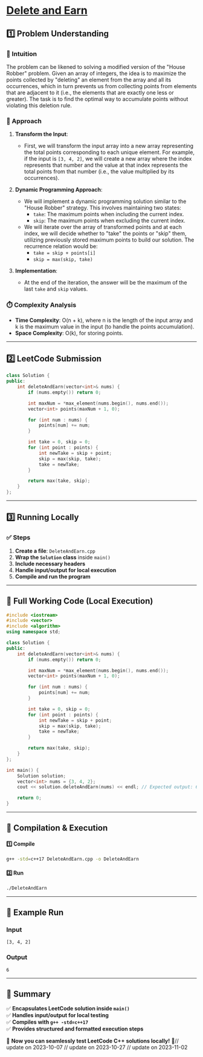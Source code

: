 # **[Delete and Earn](https://leetcode.com/problems/delete-and-earn/description/)**  

## **1️⃣ Problem Understanding**  
### **📌 Intuition**  
The problem can be likened to solving a modified version of the "House Robber" problem. Given an array of integers, the idea is to maximize the points collected by "deleting" an element from the array and all its occurrences, which in turn prevents us from collecting points from elements that are adjacent to it (i.e., the elements that are exactly one less or greater). The task is to find the optimal way to accumulate points without violating this deletion rule.

### **🚀 Approach**  
1. **Transform the Input**: 
   - First, we will transform the input array into a new array representing the total points corresponding to each unique element. For example, if the input is `[3, 4, 2]`, we will create a new array where the index represents that number and the value at that index represents the total points from that number (i.e., the value multiplied by its occurrences).

2. **Dynamic Programming Approach**:
   - We will implement a dynamic programming solution similar to the "House Robber" strategy. This involves maintaining two states:
     - `take`: The maximum points when including the current index.
     - `skip`: The maximum points when excluding the current index.
   - We will iterate over the array of transformed points and at each index, we will decide whether to "take" the points or "skip" them, utilizing previously stored maximum points to build our solution. The recurrence relation would be:
     - `take = skip + points[i]`
     - `skip = max(skip, take)`

3. **Implementation**:
   - At the end of the iteration, the answer will be the maximum of the last `take` and `skip` values.

### **⏱️ Complexity Analysis**  
- **Time Complexity**: O(n + k), where n is the length of the input array and k is the maximum value in the input (to handle the points accumulation).
- **Space Complexity**: O(k), for storing points.

---  

## **2️⃣ LeetCode Submission**  
```cpp
class Solution {
public:
    int deleteAndEarn(vector<int>& nums) {
        if (nums.empty()) return 0;

        int maxNum = *max_element(nums.begin(), nums.end());
        vector<int> points(maxNum + 1, 0);

        for (int num : nums) {
            points[num] += num;
        }

        int take = 0, skip = 0;
        for (int point : points) {
            int newTake = skip + point; 
            skip = max(skip, take); 
            take = newTake; 
        }

        return max(take, skip);
    }
};
```  

---  

## **3️⃣ Running Locally**  
### **✅ Steps**  
1. **Create a file**: `DeleteAndEarn.cpp`  
2. **Wrap the `Solution` class** inside `main()`  
3. **Include necessary headers**  
4. **Handle input/output for local execution**  
5. **Compile and run the program**  

---  

## **📝 Full Working Code (Local Execution)**  
```cpp
#include <iostream>
#include <vector>
#include <algorithm>
using namespace std;

class Solution {
public:
    int deleteAndEarn(vector<int>& nums) {
        if (nums.empty()) return 0;

        int maxNum = *max_element(nums.begin(), nums.end());
        vector<int> points(maxNum + 1, 0);

        for (int num : nums) {
            points[num] += num;
        }

        int take = 0, skip = 0;
        for (int point : points) {
            int newTake = skip + point; 
            skip = max(skip, take); 
            take = newTake; 
        }

        return max(take, skip);
    }
};

int main() {
    Solution solution;
    vector<int> nums = {3, 4, 2};
    cout << solution.deleteAndEarn(nums) << endl; // Expected output: 6

    return 0;
}
```  

---  

## **🔧 Compilation & Execution**  
#### **1️⃣ Compile**  
```bash
g++ -std=c++17 DeleteAndEarn.cpp -o DeleteAndEarn
```  

#### **2️⃣ Run**  
```bash
./DeleteAndEarn
```  

---  

## **🎯 Example Run**  
### **Input**  
```
[3, 4, 2]
```  
### **Output**  
```
6
```  

---  

## **📌 Summary**  
✅ **Encapsulates LeetCode solution inside `main()`**  
✅ **Handles input/output for local testing**  
✅ **Compiles with `g++ -std=c++17`**  
✅ **Provides structured and formatted execution steps**  

🚀 **Now you can seamlessly test LeetCode C++ solutions locally!** 🚀// update on 2023-10-07
// update on 2023-10-27
// update on 2023-11-02

